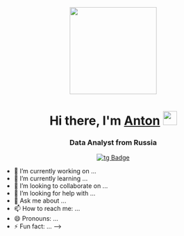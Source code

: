 <div id="header" align="center">
  <img src="https://media.giphy.com/media/dWesBcTLavkZuG35MI/giphy.gif" width="200"/>
</div>


<h1 align="center">Hi there, I'm <a href="https://hh.ru/applicant/resumes/short?resume=14c61d81ff0b1d04d10039ed1f304366337a6c" target="_blank">Anton</a> 
<img src="https://github.com/blackcater/blackcater/raw/main/images/Hi.gif" height="32"/></h1>
<h3 align="center">Data Analyst from Russia</h3>

<div id="badges" align="center">
  <a href="https://t.me/asharaev32">
    <img src="https://img.shields.io/badge/telegram-blue?logo=telegram&logoColor=white&style=for-the-badge" alt="tg Badge"/>
  </a>
</div>
<div align="center">
  <img src="https://komarev.com/ghpvc/?username=asharaev32&style=flat-square&color=blue" alt=""/>
</div>

- 🔭 I’m currently working on ...
- 🌱 I’m currently learning ...
- 👯 I’m looking to collaborate on ...
- 🤔 I’m looking for help with ...
- 💬 Ask me about ...
- 📫 How to reach me: ...
- 😄 Pronouns: ...
- ⚡ Fun fact: ...
-->
